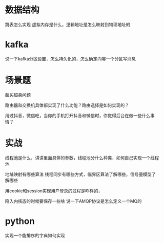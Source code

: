 # 数据结构
跳表怎么实现
虚拟内存是什么，逻辑地址是怎么映射到物理地址的

# kafka

说一下kafka分区设置，怎么持久化的，怎么确定向哪一个分区写消息

# 场景题

超买超卖问题

路由器和交换机具体都实现了什么功能？路由选择是如何实现的？

用过抖音，微信吧，当你的手机打开抖音和微信时，你觉得后台在做一些什么事情？

# 实战

线程池是什么，讲讲里面具体的参数，线程池分什么种类，如何自己实现一个线程池

地址映射有哪些算法
线程同步有哪些方式，临界区算法了解哪些，信号量模型了解哪些


用cookie和session实现用户登录的过程是咋样的，

陷入内核态的时候要保存一些啥
说一下AMQP协议是怎么定义一个MQ的


# python

实现一个能排序的字典如何实现
